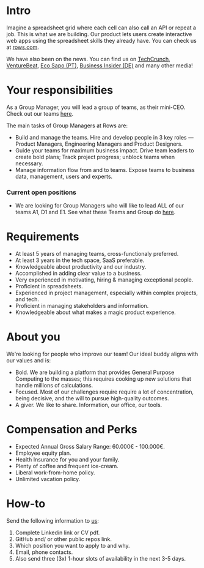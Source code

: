 # Intro
Imagine a spreadsheet grid where each cell can also call an API or repeat a job. This is what we are building. Our product lets users create interactive web apps using the spreadsheet skills they already have. You can check us at [rows.com](http://rows.com).

We have also been on the news. You can find us on [TechCrunch](https://tcrn.ch/3dEhNKD), [VentureBeat](https://venturebeat.com/2021/02/23/rows-raises-16-million-and-launches-next-gen-spreadsheets-with-built-in-data-integrations/), [Eco Sapo (PT)](https://eco.sapo.pt/2021/02/23/rows-capta-13-milhoes-em-serie-b-para-continuar-a-fazer-crescer-equipa-e-produto-entre-o-porto-e-berlim/), [Business Insider (DE)](https://www.businessinsider.de/gruenderszene/rows-excel-konkurrent-finanzierung/) and many other media!

# Your responsibilities

As a Group Manager, you will lead a group of teams, as their mini-CEO. Check out our teams [here](../Teams.md).

The main tasks of Group Managers at Rows are:
* Build and manage the teams. Hire and develop people in 3 key roles — Product Managers, Engineering Managers and Product Designers. 
* Guide your teams for maximum business impact. Drive team leaders to create bold plans; Track project progress; unblock teams when necessary.
* Manage information flow from and to teams. Expose teams to business data, management, users and experts.

### Current open positions

* We are looking for Group Managers who will like to lead ALL of our teams A1, D1 and E1. See what these Teams and Group do [here](../Teams.md).

# Requirements

* At least 5 years of managing teams, cross-functionaly preferred.
* At least 3 years in the tech space, SaaS preferable. 
* Knowledgeable about productivity and our industry.
* Accomplished in adding clear value to a business.
* Very experienced in motivating, hiring & managing exceptional people. 
* Proficient in spreadsheets. 
* Experienced in project management, especially within complex projects, and tech.
* Proficient in managing stakeholders and information.
* Knowledgeable about what makes a magic product experience.

# About you

We're looking for people who improve our team! Our ideal buddy aligns with our values and is:
* Bold. We are building a platform that provides General Purpose Computing to the masses; this requires cooking up new solutions that handle millions of calculations.
* Focused. Most of our challenges require require a lot of concentration, being decisive, and the will to pursue high-quality outcomes.
* A giver. We like to share. Information, our office, our tools.

# Compensation and Perks

* Expected Annual Gross Salary Range: 60.000€ - 100.000€.
* Employee equity plan.
* Health Insurance for you and your family.
* Plenty of coffee and frequent ice-cream.
* Liberal work-from-home policy.
* Unlimited vacation policy.

# How-to

Send the following information to [us](mailto:join@rows.com):
   1. Complete Linkedin link or CV pdf.
   2. GitHub and/ or other public repos link.
   3. Which position you want to apply to and why.
   4. Email, phone contacts.
   5. Also send three (3x) 1-hour slots of availability in the next 3-5 days.
